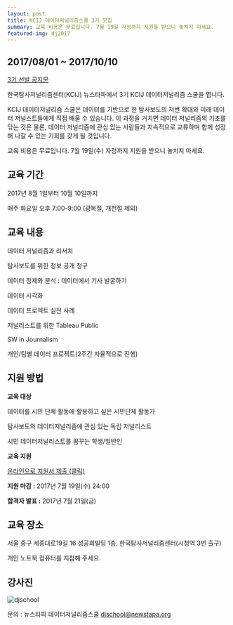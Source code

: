 ```yaml
---
layout: post
title: KCIJ 데이터저널리즘스쿨 3기 모집
summary: 교육 비용은 무료입니다. 7월 19일 자정까지 지원을 받으니 놓치지 마세요.
featured-img: dj2017
---
```


## 2017/08/01 ~ 2017/10/10

[3기 선발 공지문](https://kcij.org/board/notice/618) 

한국탐사저널리즘센터(KCIJ) 뉴스타파에서 3기 KCIJ 데이터저널리즘 스쿨을 엽니다.

KCIJ 데이터저널리즘 스쿨은 데이터를 기반으로 한 탐사보도의 저변 확대와 미래 데이터 저널스트들에게 직접 배울 수 있습니다. 이 과정을 거치면 데이터 저널리즘의 기초를 닦는 것은 물론, 데이터 저널리즘에 관심 있는 사람들과 지속적으로 교류하며 함께 성장해 나갈 수 있는 기회를 갖게 될 것입니다.

교육 비용은 무료입니다. 7월 19일(수) 자정까지 지원을 받으니 놓치지 마세요.

## **교육 기간**

2017년 8월 1일부터 10월 10일까지

매주 화요일 오후 7:00-9:00 (광복절, 개천절 제외)

## **교육 내용**

데이터 저널리즘과 리서치

탐사보도를 위한 정보 공개 청구

데이터 정제와 분석 : 데이터에서 기사 발굴하기

데이터 시각화

데이터 프로젝트 실전 사례

저널리스트를 위한 Tableau Public

SW in Journalism

개인/팀별 데이터 프로젝트(2주간 자율적으로 진행)

## **지원 방법**

**교육 대상**

데이터를 시민 단체 활동에 활용하고 싶은 시민단체 활동가

탐사보도와 데이터저널리즘에 관심 있는 독립 저널리스트

시민 데이터저널리스트를 꿈꾸는 학생/일반인

**교육 지원**

[온라인으로 지원서 제출 (클릭)](https://goo.gl/forms/yG9o9WYvhpgQ8eRX2) 

**지원 마감** : 2017년 7월 19일(수) 24:00 

**합격자 발표 :** 2017년 7월 21일(금)

## **교육 장소**

서울 중구 세종대로19길 16 성공회빌딩 1층, 한국탐사저널리즘센터(시청역 3번 출구)

개인 노트북 컴퓨터를 지참해 주세요.

## **강사진**

![djschool](http://welcome.newstapa.org/wp-content/uploads/djschool1.jpg)

문의 : 뉴스타파 데이터저널리즘스쿨 djschool@newstapa.org